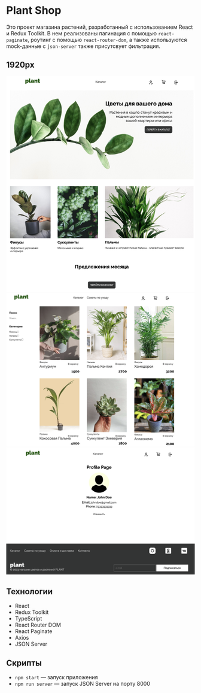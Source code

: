 # Plant Shop

Это проект магазина растений, разработанный с использованием React и Redux Toolkit. В нем реализованы пагинация с помощью `react-paginate`, роутинг с помощью `react-router-dom`, а также используются mock-данные с `json-server` также присутсвует фильтрация.

## 1920px

<img src="./src/img/plantmd3.png" style="width:920px;" />
<img src="./src/img/plantmd2.png" style="width:920px;" />
<img src="./src/img/plantmd1.png" style="width:920px;" />


## Технологии

- React
- Redux Toolkit
- TypeScript
- React Router DOM
- React Paginate
- Axios
- JSON Server

## Скрипты

- `npm start` — запуск приложения
- `npm run server` — запуск JSON Server на порту 8000
